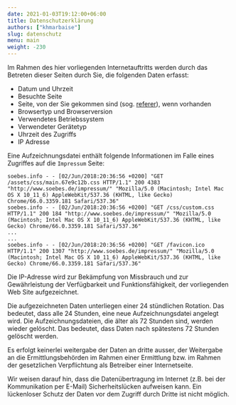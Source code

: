 ```yaml
---
date: 2021-01-03T19:12:00+06:00
title: Datenschutzerklärung
authors: ["khmarbaise"]
slug: datenschutz
menu: main
weight: -230
---
```

Im Rahmen des hier vorliegenden Internetauftritts werden durch das Betreten dieser Seiten durch Sie, die folgenden Daten erfasst:

 * Datum und Uhrzeit
 * Besuchte Seite
 * Seite, von der Sie gekommen sind (sog. [referer](https://de.wikipedia.org/wiki/Referrer)), wenn vorhanden
 * Browsertyp und Browserversion
 * Verwendetes Betriebssystem
 * Verwendeter Gerätetyp
 * Uhrzeit des Zugriffs
 * IP Adresse

Eine Aufzeichnungsdatei enthält folgende Informationen im Falle eines Zugriffes
auf die `Impressum` Seite:
```
soebes.info - - [02/Jun/2018:20:36:56 +0200] "GET /assets/css/main.67e9c12b.css HTTP/1.1" 200 4383 "http://www.soebes.de/impressum/" "Mozilla/5.0 (Macintosh; Intel Mac OS X 10_11_6) AppleWebKit/537.36 (KHTML, like Gecko) Chrome/66.0.3359.181 Safari/537.36"
soebes.info - - [02/Jun/2018:20:36:56 +0200] "GET /css/custom.css HTTP/1.1" 200 184 "http://www.soebes.de/impressum/" "Mozilla/5.0 (Macintosh; Intel Mac OS X 10_11_6) AppleWebKit/537.36 (KHTML, like Gecko) Chrome/66.0.3359.181 Safari/537.36"
...
...
soebes.info - - [02/Jun/2018:20:36:56 +0200] "GET /favicon.ico HTTP/1.1" 200 1307 "http://www.soebes.de/impressum/" "Mozilla/5.0 (Macintosh; Intel Mac OS X 10_11_6) AppleWebKit/537.36 (KHTML, like Gecko) Chrome/66.0.3359.181 Safari/537.36"
```

Die IP-Adresse wird zur Bekämpfung von Missbrauch und zur Gewährleistung der Verfügbarkeit 
und Funktionsfähigkeit, der vorliegenden Web Site aufgezeichnet.

Die aufgezeichneten Daten unterliegen einer 24 stündlichen Rotation. Das
bedeutet, dass alle 24 Stunden, eine neue Aufzeichnungsdatei angelegt wird. Die
Aufzeichnungsdateien, die älter als 72 Stunden sind, werden wieder gelöscht. Das
bedeutet, dass Daten nach spätestens 72 Stunden gelöscht werden.


Es erfolgt keinerlei weitergabe der Daten an dritte ausser, der Weitergabe an
die Ermittlungsbehörden im Rahmen einer Ermittlung bzw. im Rahmen der
gesetzlichen Verpflichtung als Betreiber einer Internetseite.

Wir weisen darauf hin, dass die Datenübertragung im Internet (z.B. bei der
Kommunikation per E-Mail) Sicherheitslücken aufweisen kann. Ein lückenloser
Schutz der Daten vor dem Zugriff durch Dritte ist nicht möglich.
